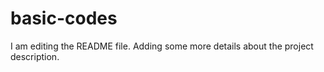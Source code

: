 # basic-codes
I am editing the README file. Adding some more details about the project description.
